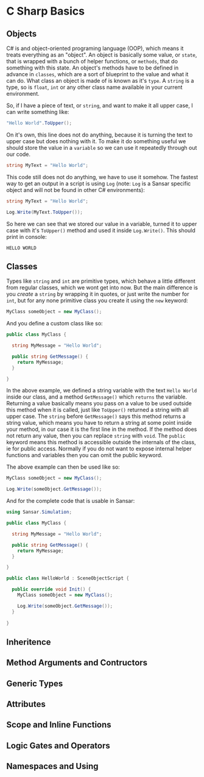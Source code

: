 # C Sharp Basics

## Objects

C# is and object-oriented programing language (OOP), which means it treats everything as an "object". An object is basically some value, or `state`, that is wrapped with a bunch of helper functions, or `methods`, that do something with this state. An object's methods have to be defined in advance in `classes`, which are a sort of blueprint to the value and what it can do. What class an object is made of is known as it's `type`. A `string` is a type, so is `float`, `int` or any other class name available in your current environment.

So, if I have a piece of text, or `string`, and want to make it all upper case, I can write something like:

```csharp
"Hello World".ToUpper();
```

On it's own, this line does not do anything, because it is turning the text to upper case but does nothing with it. To make it do something useful we should store the value in a `variable` so we can use it repeatedly through out our code.

```csharp
string MyText = "Hello World";
```

This code still does not do anything, we have to use it somehow. The fastest way to get an output in a script is using `Log` (note: `Log` is a Sansar specific object and will not be found in other C# environments):

```csharp
string MyText = "Hello World";

Log.Write(MyText.ToUpper());
```

So here we can see that we stored our value in a variable, turned it to upper case with it's `ToUpper()` method and used it inside `Log.Write()`. This should print in console: 

```
HELLO WORLD
```

## Classes

Types like `string` and `int` are primitive types, which behave a little different from regular classes, which we wont get into now. But the main difference is you _create_ a `string` by wrapping it in quotes, or just write the number for `int`, but for any none primitive class you create it using the `new` keyword:

```csharp
MyClass someObject = new MyClass();
```

And you define a custom class like so:

```csharp
public class MyClass {

  string MyMessage = "Hello World";

  public string GetMessage() {
    return MyMessage;
  }

}
```

In the above example, we defined a string variable with the text `Hello World` inside our class, and a method `GetMessage()` which `returns` the variable. Returning a value basically means you pass on a value to be used outside this method when it is called, just like `ToUpper()` returned a string with all upper case. The `string` before `GetMessage()` says this method returns a string value, which means you have to return a string at some point inside your method, in our case it is the first line in the method. If the method does not return any value, then you can replace `string` with `void`. The `public` keyword means this method is accessible outside the internals of the class, ie for public access. Normally if you do not want to expose internal helper functions and variables then you can omit the public keyword.

The above example can then be used like so:

```csharp
MyClass someObject = new MyClass();

Log.Write(someObject.GetMessage());
```

And for the complete code that is usable in Sansar:

```csharp
using Sansar.Simulation;

public class MyClass {

  string MyMessage = "Hello World";

  public string GetMessage() {
    return MyMessage;
  }

}

public class HelloWorld : SceneObjectScript {

  public override void Init() {
    MyClass someObject = new MyClass();

    Log.Write(someObject.GetMessage());
  }
  
}
```

## Inheritence

## Method Arguments and Contructors

## Generic Types

## Attributes

## Scope and Inline Functions

## Logic Gates and Operators

## Namespaces and Using